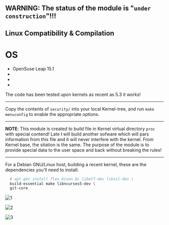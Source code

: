## WARNING: The status of the module is "`under construction`"!!!

## Linux Compatibility & Compilation

# OS 
- OpenSuse Leap 15.1
-
-
-

The code has been tested upon kernels as recent as 5.3 it works!

-----------------------------------------------------------------------------------------------------

Copy the contents of `security/` into your local Kernel-tree, and run `make menuconfig` to enable the appropriate options.

------------------------------------------------------------------------------------------------------

**NOTE**: This module is created to build file in Kernel virtual directory `proc` with special contend!
          Late I will build another sofware which will pars information from this file and it will never interfere with the kernel.
          From Kernel base, the sitation is the same. The purpose of the module is to provide special data to the user space and    back without breaking the rules!
          
 -------------------------------------------------------------------------------------------------------


For a Debian GNU/Linux host, building a recent kernel, these are the dependencies you'll need to install:

```bash
  # apt-get install flex bison bc libelf-dev libssl-dev \
  build-essential make libncurses5-dev \
  git-core
```

![1](https://github.com/nu11secur1ty/Linux_hardening_and_security/blob/master/Kernel-sec-modules_by_nu11secur1ty/Modules/LSM/nu11secur1ty-sec/wall/Screenshot%20from%202019-10-09%2013-39-37.png)

![2](https://github.com/nu11secur1ty/Linux_hardening_and_security/blob/master/Kernel-sec-modules_by_nu11secur1ty/Modules/LSM/nu11secur1ty-sec/wall/Screenshot%20from%202019-10-09%2013-39-47.png)

![3](https://github.com/nu11secur1ty/Linux_hardening_and_security/blob/master/Kernel-sec-modules_by_nu11secur1ty/Modules/LSM/nu11secur1ty-sec/wall/Screenshot%20from%202019-10-09%2013-39-51.png)
